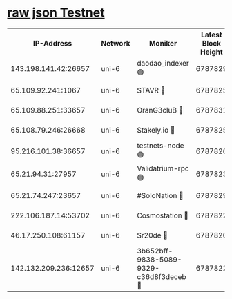 [raw json Testnet](https://rpc-check.junot.stavr.tech/junot/rpc-junot-result.json)
=


<table><tr><th>IP-Address</th><th>Network</th><th>Moniker</th><th>Latest Block Height</th><th>Earliest Block Height</th><th>Catching Up</th><th>Tx Index</th><th>Voting Power</th><th>Scan Time</th></tr><tr><td>143.198.141.42:26657</td><td>uni-6</td><td>daodao_indexer 🟢</td><td>6787829</td><td>1</td><td>False</td><td>off</td><td>0</td><td>2024-01-06T12:57:10.396831769UTC</td></tr><tr><td>65.109.92.241:1067</td><td>uni-6</td><td>STAVR 🔴</td><td>6787825</td><td>1138541</td><td>False</td><td>on</td><td>6042</td><td>2024-01-06T12:57:00.050510977UTC</td></tr><tr><td>65.109.88.251:33657</td><td>uni-6</td><td>OranG3cluB 🔴</td><td>6787831</td><td>1138541</td><td>False</td><td>on</td><td>11</td><td>2024-01-06T12:57:14.924975969UTC</td></tr><tr><td>65.108.79.246:26668</td><td>uni-6</td><td>Stakely.io 🔴</td><td>6787825</td><td>1570872</td><td>False</td><td>on</td><td>1358933</td><td>2024-01-06T12:57:00.404184109UTC</td></tr><tr><td>95.216.101.38:36657</td><td>uni-6</td><td>testnets-node 🟢</td><td>6787826</td><td>1615130</td><td>False</td><td>on</td><td>0</td><td>2024-01-06T12:57:02.955652254UTC</td></tr><tr><td>65.21.94.31:27957</td><td>uni-6</td><td>Validatrium-rpc 🟢</td><td>6787823</td><td>2943363</td><td>False</td><td>on</td><td>0</td><td>2024-01-06T12:56:55.536922140UTC</td></tr><tr><td>65.21.74.247:23657</td><td>uni-6</td><td>#SoloNation 🔴</td><td>6787829</td><td>5208001</td><td>False</td><td>on</td><td>112</td><td>2024-01-06T12:57:09.429640165UTC</td></tr><tr><td>222.106.187.14:53702</td><td>uni-6</td><td>Cosmostation 🔴</td><td>6787822</td><td>5344501</td><td>False</td><td>on</td><td>110003</td><td>2024-01-06T12:56:53.109794432UTC</td></tr><tr><td>46.17.250.108:61157</td><td>uni-6</td><td>Sr20de 🔴</td><td>6787820</td><td>6419777</td><td>False</td><td>on</td><td>28</td><td>2024-01-06T12:56:47.221209037UTC</td></tr><tr><td>142.132.209.236:12657</td><td>uni-6</td><td>3b652bff-9838-5089-9329-c36d8f3deceb 🔴</td><td>6787822</td><td>6771280</td><td>False</td><td>on</td><td>157563</td><td>2024-01-06T12:56:51.668196580UTC</td></tr></table>